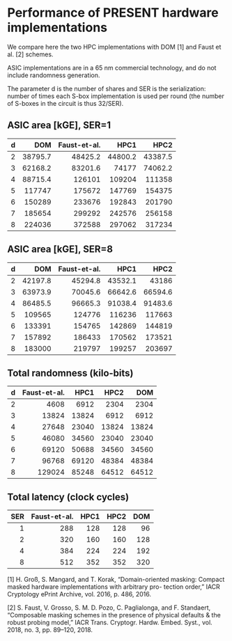 # Performance of PRESENT hardware implementations

We compare here the two HPC implementations with DOM [1] and Faust et al. [2]
schemes.

ASIC implementations are in a 65 nm commercial technology, and do not include
randomness generation.

The parameter d is the number of shares and SER is the serialization: number of
times each S-box implementation is used per round (the number of S-boxes in the
circuit is thus 32/SER).

## ASIC area [kGE], SER=1
| d  |      DOM |   Faust-et-al. |     HPC1 |     HPC2 |
|---:|---------:|---------------:|---------:|---------:|
|  2 |  38795.7 |        48425.2 |  44800.2 |  43387.5 |
|  3 |  62168.2 |        83201.6 |  74177   |  74062.2 |
|  4 |  88715.4 |       126101   | 109204   | 111358   |
|  5 | 117747   |       175672   | 147769   | 154375   |
|  6 | 150289   |       233676   | 192843   | 201790   |
|  7 | 185654   |       299292   | 242576   | 256158   |
|  8 | 224036   |       372588   | 297062   | 317234   |

## ASIC area [kGE], SER=8
| d  |      DOM |   Faust-et-al. |     HPC1 |     HPC2 |
|---:|---------:|---------------:|---------:|---------:|
|  2 |  42197.8 |        45294.8 |  43532.1 |  43186   |
|  3 |  63973.9 |        70045.6 |  66642.6 |  66594.6 |
|  4 |  86485.5 |        96665.3 |  91038.4 |  91483.6 |
|  5 | 109565   |       124776   | 116236   | 117663   |
|  6 | 133391   |       154765   | 142869   | 144819   |
|  7 | 157892   |       186433   | 170562   | 173521   |
|  8 | 183000   |       219797   | 199257   | 203697   |

## Total randomness (kilo-bits)
| d  |   Faust-et-al. |   HPC1 |   HPC2 |   DOM |
|---:|---------------:|-------:|-------:|------:|
|  2 |           4608 |   6912 |   2304 |  2304 |
|  3 |          13824 |  13824 |   6912 |  6912 |
|  4 |          27648 |  23040 |  13824 | 13824 |
|  5 |          46080 |  34560 |  23040 | 23040 |
|  6 |          69120 |  50688 |  34560 | 34560 |
|  7 |          96768 |  69120 |  48384 | 48384 |
|  8 |         129024 |  85248 |  64512 | 64512 |

## Total latency (clock cycles)
| SER |   Faust-et-al. |   HPC1 |   HPC2 |   DOM |
|---:|---------------:|-------:|-------:|------:|
|  1 |            288 |    128 |    128 |    96 |
|  2 |            320 |    160 |    160 |   128 |
|  4 |            384 |    224 |    224 |   192 |
|  8 |            512 |    352 |    352 |   320 |

[1] H. Groß, S. Mangard, and T. Korak, “Domain-oriented masking: Compact masked hardware implementations with arbitrary pro- tection order,” IACR Cryptology ePrint Archive, vol. 2016, p. 486, 2016.

[2] S. Faust, V. Grosso, S. M. D. Pozo, C. Paglialonga, and F. Standaert,
“Composable masking schemes in the presence of physical defaults & the robust probing model,” IACR Trans. Cryptogr. Hardw.  Embed. Syst., vol. 2018, no. 3, pp. 89–120, 2018.

